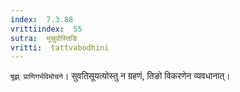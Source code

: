 ```yaml
---
index:  7.3.88
vrittiindex:  55
sutra:  भूसुवोस्तिङि
vritti:  tattvabodhini 
---
```


`षूझ् प्राणिगर्भविमोचने`। सुवतिसूयत्योस्तु न ग्रहणं, तिङो विकरणेन व्यवधानात्।

